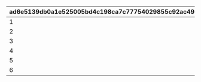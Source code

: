 |ad6e5139db0a1e525005bd4c198ca7c77754029855c92ac49d2049248e3ae547|60d284c8f7c754dc39beec31d73f2dea58a3ca96fa40bb1f6d374fef2c5586fa|21465999ea05322f14ac96ffb13a49e8393c704b49d58cdd368275a56b1f48c9|97f5dac60566d33a1077ba8633b7830658acc5f87c54fdcbdffb43c285ebedf0|
| --- | --- | --- | --- |
|1|11|-1|-1|
|2|12|-1|-1|
|3|13|-1|11002002|
|4|14|-1|11003005|
|5|15|-1|11002012|
|6|16|-1|-1|